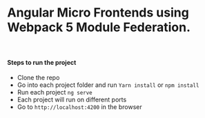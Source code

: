 # Angular Micro Frontends using Webpack 5 Module Federation.
&nbsp;
#### Steps to run the project

- Clone the repo
- Go into each project folder and run `Yarn install` or `npm install`
- Run each project `ng serve`
- Each project will run on different ports
- Go to `http://localhost:4200` in the browser


